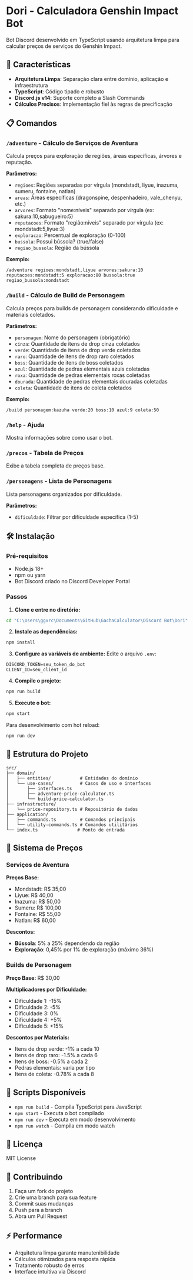 # Dori - Calculadora Genshin Impact Bot

Bot Discord desenvolvido em TypeScript usando arquitetura limpa para calcular preços de serviços do Genshin Impact.

## 🚀 Características

- **Arquitetura Limpa**: Separação clara entre domínio, aplicação e infraestrutura
- **TypeScript**: Código tipado e robusto
- **Discord.js v14**: Suporte completo a Slash Commands
- **Cálculos Precisos**: Implementação fiel às regras de precificação

## 📋 Comandos

### `/adventure` - Cálculo de Serviços de Aventura
Calcula preços para exploração de regiões, áreas específicas, árvores e reputação.

**Parâmetros:**
- `regioes`: Regiões separadas por vírgula (mondstadt, liyue, inazuma, sumeru, fontaine, natlan)
- `areas`: Áreas específicas (dragonspine, despenhadeiro, vale_chenyu, etc.)
- `arvores`: Formato "nome:níveis" separado por vírgula (ex: sakura:10,sabugueiro:5)
- `reputacoes`: Formato "região:níveis" separado por vírgula (ex: mondstadt:5,liyue:3)
- `exploracao`: Percentual de exploração (0-100)
- `bussola`: Possui bússola? (true/false)
- `regiao_bussola`: Região da bússola

**Exemplo:**
```
/adventure regioes:mondstadt,liyue arvores:sakura:10 reputacoes:mondstadt:5 exploracao:80 bussola:true regiao_bussola:mondstadt
```

### `/build` - Cálculo de Build de Personagem
Calcula preços para builds de personagem considerando dificuldade e materiais coletados.

**Parâmetros:**
- `personagem`: Nome do personagem (obrigatório)
- `cinza`: Quantidade de itens de drop cinza coletados
- `verde`: Quantidade de itens de drop verde coletados
- `raro`: Quantidade de itens de drop raro coletados
- `boss`: Quantidade de itens de boss coletados
- `azul`: Quantidade de pedras elementais azuis coletadas
- `roxa`: Quantidade de pedras elementais roxas coletadas
- `dourada`: Quantidade de pedras elementais douradas coletadas
- `coleta`: Quantidade de itens de coleta coletados

**Exemplo:**
```
/build personagem:kazuha verde:20 boss:10 azul:9 coleta:50
```

### `/help` - Ajuda
Mostra informações sobre como usar o bot.

### `/precos` - Tabela de Preços
Exibe a tabela completa de preços base.

### `/personagens` - Lista de Personagens
Lista personagens organizados por dificuldade.

**Parâmetros:**
- `dificuldade`: Filtrar por dificuldade específica (1-5)

## 🛠️ Instalação

### Pré-requisitos
- Node.js 18+ 
- npm ou yarn
- Bot Discord criado no Discord Developer Portal

### Passos

1. **Clone e entre no diretório:**
```bash
cd "C:\Users\ggxrc\Documents\GitHub\GachaCalculator\Discord Bot\Dori"
```

2. **Instale as dependências:**
```bash
npm install
```

3. **Configure as variáveis de ambiente:**
Edite o arquivo `.env`:
```env
DISCORD_TOKEN=seu_token_do_bot
CLIENT_ID=seu_client_id
```

4. **Compile o projeto:**
```bash
npm run build
```

5. **Execute o bot:**
```bash
npm start
```

Para desenvolvimento com hot reload:
```bash
npm run dev
```

## 📁 Estrutura do Projeto

```
src/
├── domain/
│   ├── entities/           # Entidades do domínio
│   └── use-cases/          # Casos de uso e interfaces
│       ├── interfaces.ts
│       ├── adventure-price-calculator.ts
│       └── build-price-calculator.ts
├── infrastructure/
│   └── price-repository.ts # Repositório de dados
├── application/
│   ├── commands.ts         # Comandos principais
│   └── utility-commands.ts # Comandos utilitários
└── index.ts               # Ponto de entrada
```

## 🎯 Sistema de Preços

### Serviços de Aventura

**Preços Base:**
- Mondstadt: R$ 35,00
- Liyue: R$ 40,00  
- Inazuma: R$ 50,00
- Sumeru: R$ 100,00
- Fontaine: R$ 55,00
- Natlan: R$ 60,00

**Descontos:**
- **Bússola**: 5% a 25% dependendo da região
- **Exploração**: 0,45% por 1% de exploração (máximo 36%)

### Builds de Personagem

**Preço Base:** R$ 30,00

**Multiplicadores por Dificuldade:**
- Dificuldade 1: -15%
- Dificuldade 2: -5%  
- Dificuldade 3: 0%
- Dificuldade 4: +5%
- Dificuldade 5: +15%

**Descontos por Materiais:**
- Itens de drop verde: -1% a cada 10
- Itens de drop raro: -1.5% a cada 6
- Itens de boss: -0.5% a cada 2
- Pedras elementais: varia por tipo
- Itens de coleta: -0.78% a cada 8

## 🔧 Scripts Disponíveis

- `npm run build` - Compila TypeScript para JavaScript
- `npm start` - Executa o bot compilado
- `npm run dev` - Executa em modo desenvolvimento
- `npm run watch` - Compila em modo watch

## 📝 Licença

MIT License

## 🤝 Contribuindo

1. Faça um fork do projeto
2. Crie uma branch para sua feature
3. Commit suas mudanças
4. Push para a branch
5. Abra um Pull Request

## ⚡ Performance

- Arquitetura limpa garante manutenibilidade
- Cálculos otimizados para resposta rápida
- Tratamento robusto de erros
- Interface intuitiva via Discord
